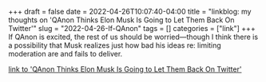 +++draft = falsedate = 2022-04-26T10:07:40-04:00title = "linkblog: my thoughts on 'QAnon Thinks Elon Musk Is Going to Let Them Back On Twitter'"slug = "2022-04-26-If-QAnon"tags = []categories = ["link"]+++If QAnon is excited, the rest of us should be worried—though I think there is a possibility that Musk realizes just how bad his ideas re: limiting moderation are and fails to deliver. [link to 'QAnon Thinks Elon Musk Is Going to Let Them Back On Twitter'](https://www.vice.com/en/article/qjbqzd/qanon-twitter-elon-musk)